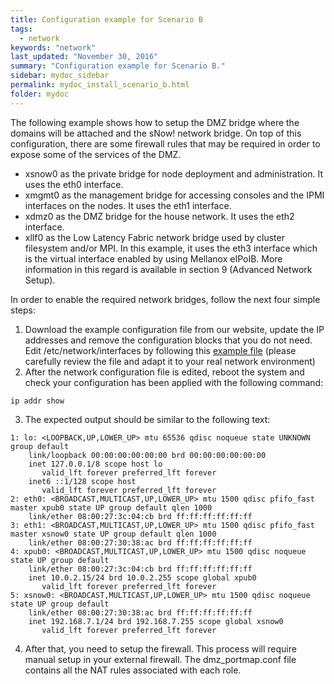 ```yaml
---
title: Configuration example for Scenario B
tags:
  - network
keywords: "network"
last_updated: "November 30, 2016"
summary: "Configuration example for Scenario B."
sidebar: mydoc_sidebar
permalink: mydoc_install_scenario_b.html
folder: mydoc
---
```


The following example shows how to setup the DMZ bridge where the domains will be attached and the sNow! network bridge. On top of this configuration, there are some firewall rules that may be required in order to expose some of the services of the DMZ.

* xsnow0 as the private bridge for node deployment and administration. It uses the eth0 interface.
* xmgmt0 as the management bridge for accessing consoles and the IPMI interfaces on the nodes. It uses the eth1 interface.
* xdmz0  as the DMZ bridge for the house network. It uses the eth2 interface.
* xllf0  as the Low Latency Fabric network bridge used by cluster filesystem and/or MPI. In this example, it uses the eth3 interface which is the virtual interface enabled by using Mellanox eIPoIB. More information in this regard is available in section 9 (Advanced Network Setup).

In order to enable the required network bridges, follow the next four simple steps:

1. Download the example configuration file from our website, update the IP addresses and remove the configuration blocks that you do not need. Edit /etc/network/interfaces by following this [example file](examples/network_interfaces_scenario_b.txt) (please carefully review the file and adapt it to your real network environment)
2. After the network configuration file is edited, reboot the system and check your configuration has been applied with the following command:
```
ip addr show
```
3. The expected output should be similar to the following text:
```
1: lo: <LOOPBACK,UP,LOWER_UP> mtu 65536 qdisc noqueue state UNKNOWN group default
    link/loopback 00:00:00:00:00:00 brd 00:00:00:00:00:00
    inet 127.0.0.1/8 scope host lo
       valid_lft forever preferred_lft forever
    inet6 ::1/128 scope host
       valid_lft forever preferred_lft forever
2: eth0: <BROADCAST,MULTICAST,UP,LOWER_UP> mtu 1500 qdisc pfifo_fast master xpub0 state UP group default qlen 1000
    link/ether 08:00:27:3c:04:cb brd ff:ff:ff:ff:ff:ff
3: eth1: <BROADCAST,MULTICAST,UP,LOWER_UP> mtu 1500 qdisc pfifo_fast master xsnow0 state UP group default qlen 1000
    link/ether 08:00:27:30:38:ac brd ff:ff:ff:ff:ff:ff
4: xpub0: <BROADCAST,MULTICAST,UP,LOWER_UP> mtu 1500 qdisc noqueue state UP group default
    link/ether 08:00:27:3c:04:cb brd ff:ff:ff:ff:ff:ff
    inet 10.0.2.15/24 brd 10.0.2.255 scope global xpub0
       valid_lft forever preferred_lft forever
5: xsnow0: <BROADCAST,MULTICAST,UP,LOWER_UP> mtu 1500 qdisc noqueue state UP group default
    link/ether 08:00:27:30:38:ac brd ff:ff:ff:ff:ff:ff
    inet 192.168.7.1/24 brd 192.168.7.255 scope global xsnow0
       valid_lft forever preferred_lft forever
```
4. After that, you need to setup the firewall. This process will require manual setup in your external firewall. The dmz_portmap.conf file contains all the NAT rules associated with each role.
